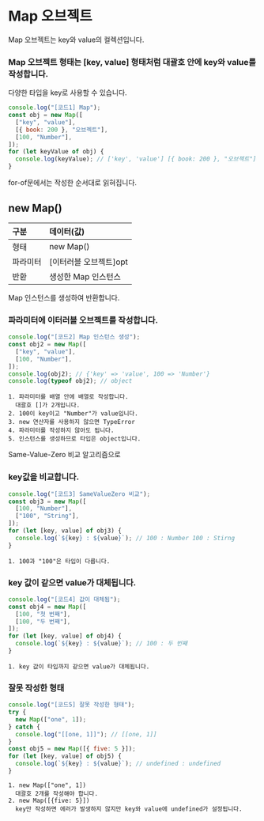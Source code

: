# Map 오브젝트

Map 오브젝트는 key와 value의 컬렉션입니다.

### Map 오브젝트 형태는 [key, value] 형태처럼 대괄호 안에 key와 value를 작성합니다.

다양한 타입을 key로 사용할 수 있습니다.

```js
console.log("[코드1] Map");
const obj = new Map([
  ["key", "value"],
  [{ book: 200 }, "오브젝트"],
  [100, "Number"],
]);
for (let keyValue of obj) {
  console.log(keyValue); // ['key', 'value'] [{ book: 200 }, "오브젝트"] [100, "Number"]
}
```

for-of문에서는 작성한 순서대로 읽혀집니다.

## new Map()

| 구분     | 데이터(값)             |
| :------- | :--------------------- |
| 형태     | new Map()              |
| 파라미터 | [이터러블 오브젝트]opt |
| 반환     | 생성한 Map 인스턴스    |

Map 인스턴스를 생성하여 반환합니다.

### 파라미터에 이터러블 오브젝트를 작성합니다.

```js
console.log("[코드2] Map 인스턴스 생성");
const obj2 = new Map([
  ["key", "value"],
  [100, "Number"],
]);
console.log(obj2); // {'key' => 'value', 100 => 'Number'}
console.log(typeof obj2); // object
```

    1. 파라미터를 배열 안에 배열로 작성합니다.
      대괄호 []가 2개입니다.
    2. 100이 key이고 "Number"가 value입니다.
    3. new 연산자를 사용하지 않으면 TypeError
    4. 파라미터를 작성하지 않아도 됩니다.
    5. 인스턴스를 생성하므로 타입은 object입니다.

Same-Value-Zero 비교 알고리즘으로

### key값을 비교합니다.

```js
console.log("[코드3] SameValueZero 비교");
const obj3 = new Map([
  [100, "Number"],
  ["100", "String"],
]);
for (let [key, value] of obj3) {
  console.log(`${key} : ${value}`); // 100 : Number 100 : Stirng
}
```

    1. 100과 "100"은 타입이 다릅니다.

### key 값이 같으면 value가 대체됩니다.

```js
console.log("[코드4] 값이 대체됨");
const obj4 = new Map([
  [100, "첫 번째"],
  [100, "두 번째"],
]);
for (let [key, value] of obj4) {
  console.log(`${key} : ${value}`); // 100 : 두 번째
}
```

    1. key 값이 타입까지 같으면 value가 대체됩니다.

### 잘못 작성한 형태

```js
console.log("[코드5] 잘못 작성한 형태");
try {
  new Map(["one", 1]);
} catch {
  console.log("[[one, 1]]"); // [[one, 1]]
}
const obj5 = new Map([{ five: 5 }]);
for (let [key, value] of obj5) {
  console.log(`${key} : ${value}`); // undefined : undefined
}
```

    1. new Map(["one", 1])
      대괄호 2개를 작성해야 합니다.
    2. new Map([{five: 5}])
      key만 작성하면 에러가 발생하지 않지만 key와 value에 undefined가 설정됩니다.
